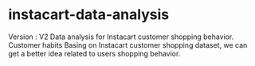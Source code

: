 # instacart-data-analysis

Version : V2
Data analysis for Instacart customer shopping behavior.  Customer habits  Basing on Instacart customer shopping dataset, we can get a better idea related to users shopping behavior.
